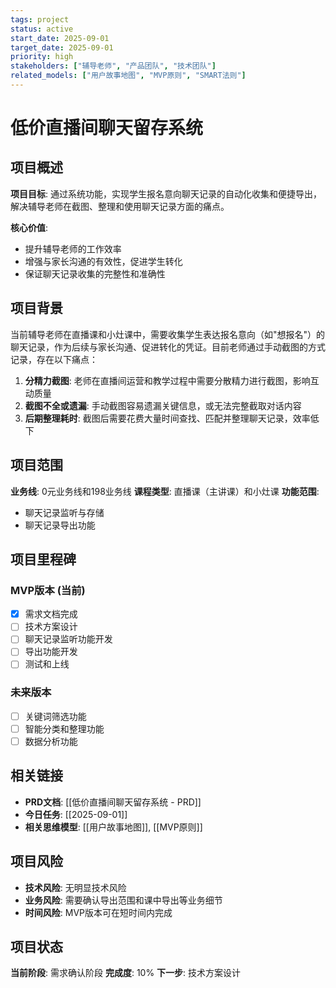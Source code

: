 ```yaml
---
tags: project
status: active
start_date: 2025-09-01
target_date: 2025-09-01
priority: high
stakeholders: ["辅导老师", "产品团队", "技术团队"]
related_models: ["用户故事地图", "MVP原则", "SMART法则"]
---
```


# 低价直播间聊天留存系统

## 项目概述

**项目目标**: 通过系统功能，实现学生报名意向聊天记录的自动化收集和便捷导出，解决辅导老师在截图、整理和使用聊天记录方面的痛点。

**核心价值**: 
- 提升辅导老师的工作效率
- 增强与家长沟通的有效性，促进学生转化
- 保证聊天记录收集的完整性和准确性

## 项目背景

当前辅导老师在直播课和小灶课中，需要收集学生表达报名意向（如"想报名"）的聊天记录，作为后续与家长沟通、促进转化的凭证。目前老师通过手动截图的方式记录，存在以下痛点：

1. **分精力截图**: 老师在直播间运营和教学过程中需要分散精力进行截图，影响互动质量
2. **截图不全或遗漏**: 手动截图容易遗漏关键信息，或无法完整截取对话内容  
3. **后期整理耗时**: 截图后需要花费大量时间查找、匹配并整理聊天记录，效率低下

## 项目范围

**业务线**: 0元业务线和198业务线
**课程类型**: 直播课（主讲课）和小灶课
**功能范围**: 
- 聊天记录监听与存储
- 聊天记录导出功能

## 项目里程碑

### MVP版本 (当前)
- [x] 需求文档完成
- [ ] 技术方案设计
- [ ] 聊天记录监听功能开发
- [ ] 导出功能开发
- [ ] 测试和上线

### 未来版本
- [ ] 关键词筛选功能
- [ ] 智能分类和整理功能
- [ ] 数据分析功能

## 相关链接

- **PRD文档**: [[低价直播间聊天留存系统 - PRD]]
- **今日任务**: [[2025-09-01]]
- **相关思维模型**: [[用户故事地图]], [[MVP原则]]

## 项目风险

- **技术风险**: 无明显技术风险
- **业务风险**: 需要确认导出范围和课中导出等业务细节
- **时间风险**: MVP版本可在短时间内完成

## 项目状态

**当前阶段**: 需求确认阶段
**完成度**: 10%
**下一步**: 技术方案设计